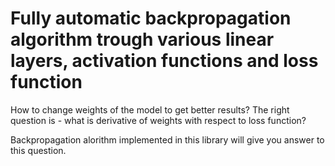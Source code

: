 # Fully automatic backpropagation algorithm trough various linear layers, activation functions and loss function

How to change weights of the model to get better results? The right question is - what is derivative of weights with respect to loss function?<br/>

Backpropagation alorithm implemented in this library will give you answer to this question. <br/>
